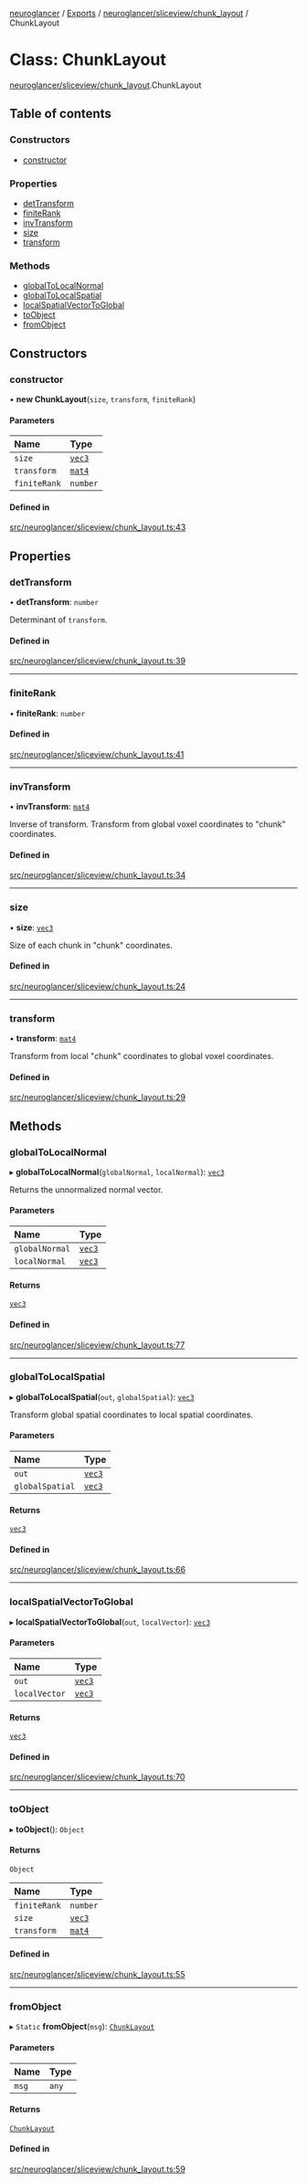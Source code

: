 [neuroglancer](../README.md) / [Exports](../modules.md) / [neuroglancer/sliceview/chunk\_layout](../modules/neuroglancer_sliceview_chunk_layout.md) / ChunkLayout

# Class: ChunkLayout

[neuroglancer/sliceview/chunk_layout](../modules/neuroglancer_sliceview_chunk_layout.md).ChunkLayout

## Table of contents

### Constructors

- [constructor](neuroglancer_sliceview_chunk_layout.ChunkLayout.md#constructor)

### Properties

- [detTransform](neuroglancer_sliceview_chunk_layout.ChunkLayout.md#dettransform)
- [finiteRank](neuroglancer_sliceview_chunk_layout.ChunkLayout.md#finiterank)
- [invTransform](neuroglancer_sliceview_chunk_layout.ChunkLayout.md#invtransform)
- [size](neuroglancer_sliceview_chunk_layout.ChunkLayout.md#size)
- [transform](neuroglancer_sliceview_chunk_layout.ChunkLayout.md#transform)

### Methods

- [globalToLocalNormal](neuroglancer_sliceview_chunk_layout.ChunkLayout.md#globaltolocalnormal)
- [globalToLocalSpatial](neuroglancer_sliceview_chunk_layout.ChunkLayout.md#globaltolocalspatial)
- [localSpatialVectorToGlobal](neuroglancer_sliceview_chunk_layout.ChunkLayout.md#localspatialvectortoglobal)
- [toObject](neuroglancer_sliceview_chunk_layout.ChunkLayout.md#toobject)
- [fromObject](neuroglancer_sliceview_chunk_layout.ChunkLayout.md#fromobject)

## Constructors

### constructor

• **new ChunkLayout**(`size`, `transform`, `finiteRank`)

#### Parameters

| Name | Type |
| :------ | :------ |
| `size` | [`vec3`](neuroglancer_util_geom.vec3.md) |
| `transform` | [`mat4`](neuroglancer_util_geom.mat4.md) |
| `finiteRank` | `number` |

#### Defined in

[src/neuroglancer/sliceview/chunk_layout.ts:43](https://github.com/ActiveBrainAtlas2/neuroglancer/blob/034b457d/src/neuroglancer/sliceview/chunk_layout.ts#L43)

## Properties

### detTransform

• **detTransform**: `number`

Determinant of `transform`.

#### Defined in

[src/neuroglancer/sliceview/chunk_layout.ts:39](https://github.com/ActiveBrainAtlas2/neuroglancer/blob/034b457d/src/neuroglancer/sliceview/chunk_layout.ts#L39)

___

### finiteRank

• **finiteRank**: `number`

#### Defined in

[src/neuroglancer/sliceview/chunk_layout.ts:41](https://github.com/ActiveBrainAtlas2/neuroglancer/blob/034b457d/src/neuroglancer/sliceview/chunk_layout.ts#L41)

___

### invTransform

• **invTransform**: [`mat4`](neuroglancer_util_geom.mat4.md)

Inverse of transform.  Transform from global voxel coordinates to "chunk" coordinates.

#### Defined in

[src/neuroglancer/sliceview/chunk_layout.ts:34](https://github.com/ActiveBrainAtlas2/neuroglancer/blob/034b457d/src/neuroglancer/sliceview/chunk_layout.ts#L34)

___

### size

• **size**: [`vec3`](neuroglancer_util_geom.vec3.md)

Size of each chunk in "chunk" coordinates.

#### Defined in

[src/neuroglancer/sliceview/chunk_layout.ts:24](https://github.com/ActiveBrainAtlas2/neuroglancer/blob/034b457d/src/neuroglancer/sliceview/chunk_layout.ts#L24)

___

### transform

• **transform**: [`mat4`](neuroglancer_util_geom.mat4.md)

Transform from local "chunk" coordinates to global voxel coordinates.

#### Defined in

[src/neuroglancer/sliceview/chunk_layout.ts:29](https://github.com/ActiveBrainAtlas2/neuroglancer/blob/034b457d/src/neuroglancer/sliceview/chunk_layout.ts#L29)

## Methods

### globalToLocalNormal

▸ **globalToLocalNormal**(`globalNormal`, `localNormal`): [`vec3`](neuroglancer_util_geom.vec3.md)

Returns the unnormalized normal vector.

#### Parameters

| Name | Type |
| :------ | :------ |
| `globalNormal` | [`vec3`](neuroglancer_util_geom.vec3.md) |
| `localNormal` | [`vec3`](neuroglancer_util_geom.vec3.md) |

#### Returns

[`vec3`](neuroglancer_util_geom.vec3.md)

#### Defined in

[src/neuroglancer/sliceview/chunk_layout.ts:77](https://github.com/ActiveBrainAtlas2/neuroglancer/blob/034b457d/src/neuroglancer/sliceview/chunk_layout.ts#L77)

___

### globalToLocalSpatial

▸ **globalToLocalSpatial**(`out`, `globalSpatial`): [`vec3`](neuroglancer_util_geom.vec3.md)

Transform global spatial coordinates to local spatial coordinates.

#### Parameters

| Name | Type |
| :------ | :------ |
| `out` | [`vec3`](neuroglancer_util_geom.vec3.md) |
| `globalSpatial` | [`vec3`](neuroglancer_util_geom.vec3.md) |

#### Returns

[`vec3`](neuroglancer_util_geom.vec3.md)

#### Defined in

[src/neuroglancer/sliceview/chunk_layout.ts:66](https://github.com/ActiveBrainAtlas2/neuroglancer/blob/034b457d/src/neuroglancer/sliceview/chunk_layout.ts#L66)

___

### localSpatialVectorToGlobal

▸ **localSpatialVectorToGlobal**(`out`, `localVector`): [`vec3`](neuroglancer_util_geom.vec3.md)

#### Parameters

| Name | Type |
| :------ | :------ |
| `out` | [`vec3`](neuroglancer_util_geom.vec3.md) |
| `localVector` | [`vec3`](neuroglancer_util_geom.vec3.md) |

#### Returns

[`vec3`](neuroglancer_util_geom.vec3.md)

#### Defined in

[src/neuroglancer/sliceview/chunk_layout.ts:70](https://github.com/ActiveBrainAtlas2/neuroglancer/blob/034b457d/src/neuroglancer/sliceview/chunk_layout.ts#L70)

___

### toObject

▸ **toObject**(): `Object`

#### Returns

`Object`

| Name | Type |
| :------ | :------ |
| `finiteRank` | `number` |
| `size` | [`vec3`](neuroglancer_util_geom.vec3.md) |
| `transform` | [`mat4`](neuroglancer_util_geom.mat4.md) |

#### Defined in

[src/neuroglancer/sliceview/chunk_layout.ts:55](https://github.com/ActiveBrainAtlas2/neuroglancer/blob/034b457d/src/neuroglancer/sliceview/chunk_layout.ts#L55)

___

### fromObject

▸ `Static` **fromObject**(`msg`): [`ChunkLayout`](neuroglancer_sliceview_chunk_layout.ChunkLayout.md)

#### Parameters

| Name | Type |
| :------ | :------ |
| `msg` | `any` |

#### Returns

[`ChunkLayout`](neuroglancer_sliceview_chunk_layout.ChunkLayout.md)

#### Defined in

[src/neuroglancer/sliceview/chunk_layout.ts:59](https://github.com/ActiveBrainAtlas2/neuroglancer/blob/034b457d/src/neuroglancer/sliceview/chunk_layout.ts#L59)
